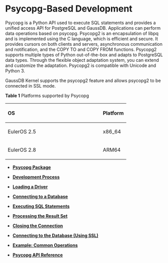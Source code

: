 # Psycopg-Based Development<a name="EN-US_TOPIC_0000001079921480"></a>

Psycopg is a Python API used to execute SQL statements and provides a unified access API for PostgreSQL and GaussDB. Applications can perform data operations based on psycopg. Psycopg2 is an encapsulation of libpq and is implemented using the C language, which is efficient and secure. It provides cursors on both clients and servers, asynchronous communication and notification, and the COPY TO and COPY FROM functions. Psycopg2 supports multiple types of Python out-of-the-box and adapts to PostgreSQL data types. Through the flexible object adaptation system, you can extend and customize the adaptation. Psycopg2 is compatible with Unicode and Python 3.

GaussDB Kernel supports the psycopg2 feature and allows psycopg2 to be connected in SSL mode.

**Table  1**  Platforms supported by Psycopg

<a name="en-us_topic_0059778944_tcc3bf62098e14505b94680dffaa5940d"></a>
<table><thead align="left"><tr id="en-us_topic_0059778944_re1a7b791067f4bac9743d0de9f2ae8b6"><th class="cellrowborder" valign="top" width="78.64%" id="mcps1.2.3.1.1"><p id="en-us_topic_0059778944_aa56cbe2a342d43b59dfc4501d2fc6172"><a name="en-us_topic_0059778944_aa56cbe2a342d43b59dfc4501d2fc6172"></a><a name="en-us_topic_0059778944_aa56cbe2a342d43b59dfc4501d2fc6172"></a>OS</p>
</th>
<th class="cellrowborder" valign="top" width="21.36%" id="mcps1.2.3.1.2"><p id="en-us_topic_0059778944_a645fcd4314514ac5b4409e804145c94b"><a name="en-us_topic_0059778944_a645fcd4314514ac5b4409e804145c94b"></a><a name="en-us_topic_0059778944_a645fcd4314514ac5b4409e804145c94b"></a>Platform</p>
</th>
</tr>
</thead>
<tbody><tr id="en-us_topic_0059778944_row1915312215011"><td class="cellrowborder" valign="top" width="78.64%" headers="mcps1.2.3.1.1 "><p id="en-us_topic_0059778944_p826525664919"><a name="en-us_topic_0059778944_p826525664919"></a><a name="en-us_topic_0059778944_p826525664919"></a>EulerOS 2.5</p>
</td>
<td class="cellrowborder" align="left" valign="top" width="21.36%" headers="mcps1.2.3.1.2 "><p id="en-us_topic_0059778944_p93583610509"><a name="en-us_topic_0059778944_p93583610509"></a><a name="en-us_topic_0059778944_p93583610509"></a>x86_64</p>
</td>
</tr>
<tr id="row1728515110349"><td class="cellrowborder" valign="top" width="78.64%" headers="mcps1.2.3.1.1 "><p id="p1028612118342"><a name="p1028612118342"></a><a name="p1028612118342"></a>EulerOS 2.8</p>
</td>
<td class="cellrowborder" valign="top" width="21.36%" headers="mcps1.2.3.1.2 "><p id="p162863113411"><a name="p162863113411"></a><a name="p162863113411"></a>ARM64</p>
</td>
</tr>
</tbody>
</table>

-   **[Psycopg Package](psycopg-package.md)**  

-   **[Development Process](development-process.md)**  

-   **[Loading a Driver](loading-a-driver.md)**  

-   **[Connecting to a Database](connecting-to-a-database.md)**  

-   **[Executing SQL Statements](executing-sql-statements.md)**  

-   **[Processing the Result Set](processing-the-result-set.md)**  

-   **[Closing the Connection](closing-the-connection.md)**  

-   **[Connecting to the Database \(Using SSL\)](connecting-to-the-database-(using-ssl).md)**  

-   **[Example: Common Operations](example-common-operations.md)**  

-   **[Psycopg API Reference](psycopg-api-reference.md)**  


